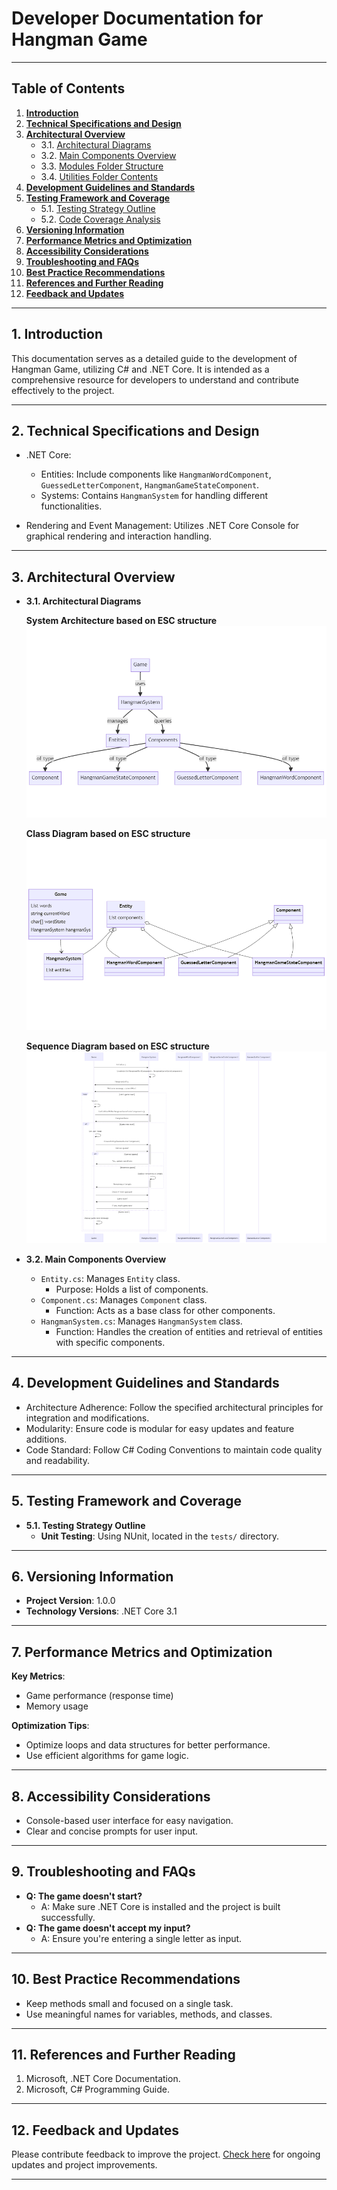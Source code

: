 # Developer Documentation for Hangman Game
___

## Table of Contents
1. **[Introduction](#1-introduction)**
2. **[Technical Specifications and Design](#2-technical-specifications-and-design)**
3. **[Architectural Overview](#3-architectural-overview)**
    - 3.1. [Architectural Diagrams](#31-architectural-diagrams)
    - 3.2. [Main Components Overview](#32-main-components-overview)
    - 3.3. [Modules Folder Structure](#33-modules-folder-structure)
    - 3.4. [Utilities Folder Contents](#34-utilities-folder-contents)
4. **[Development Guidelines and Standards](#4-development-guidelines-and-standards)**
5. **[Testing Framework and Coverage](#5-testing-framework-and-coverage)**
    - 5.1. [Testing Strategy Outline](#51-testing-strategy-outline)
    - 5.2. [Code Coverage Analysis](#52-code-coverage-analysis)
6. **[Versioning Information](#6-versioning-information)**
7. **[Performance Metrics and Optimization](#7-performance-metrics-and-optimization)**
8. **[Accessibility Considerations](#8-accessibility-considerations)**
9. **[Troubleshooting and FAQs](#9-troubleshooting-and-faqs)**
10. **[Best Practice Recommendations](#10-best-practice-recommendations)**
11. **[References and Further Reading](#11-references-and-further-reading)**
12. **[Feedback and Updates](#12-feedback-and-updates)**

---

## 1. Introduction
This documentation serves as a detailed guide to the development of Hangman Game, utilizing C# and .NET Core. It is intended as a comprehensive resource for developers to understand and contribute effectively to the project.

---

## 2. Technical Specifications and Design
- .NET Core:
  - Entities: Include components like `HangmanWordComponent`, `GuessedLetterComponent`, `HangmanGameStateComponent`.
  - Systems: Contains `HangmanSystem` for handling different functionalities.

- Rendering and Event Management: Utilizes .NET Core Console for graphical rendering and interaction handling.

---

## 3. Architectural Overview
- **3.1. Architectural Diagrams**


  **System Architecture based on ESC structure**
  ![System Architecture](../assets/system_architecture.png)

  **Class Diagram based on ESC structure**
  ![Class Diagram](../assets/class_diagram.png)

  **Sequence Diagram based on ESC structure**
  ![Sequence Diagram](../assets/sequence_diagram.png)

- **3.2. Main Components Overview**
  - `Entity.cs`: Manages `Entity` class.
    - Purpose: Holds a list of components.
  - `Component.cs`: Manages `Component` class.
    - Function: Acts as a base class for other components.
  - `HangmanSystem.cs`: Manages `HangmanSystem` class.
    - Function: Handles the creation of entities and retrieval of entities with specific components.

---

## 4. Development Guidelines and Standards
- Architecture Adherence: Follow the specified architectural principles for integration and modifications.
- Modularity: Ensure code is modular for easy updates and feature additions.
- Code Standard: Follow C# Coding Conventions to maintain code quality and readability.

---

## 5. Testing Framework and Coverage
- **5.1. Testing Strategy Outline**
  - **Unit Testing**: Using NUnit, located in the `tests/` directory.

---
## 6. Versioning Information
- **Project Version**: 1.0.0
- **Technology Versions**: .NET Core 3.1

---

## 7. Performance Metrics and Optimization
**Key Metrics**:
- Game performance (response time)
- Memory usage

**Optimization Tips**:
- Optimize loops and data structures for better performance.
- Use efficient algorithms for game logic.

---

## 8. Accessibility Considerations
- Console-based user interface for easy navigation.
- Clear and concise prompts for user input.

---

## 9. Troubleshooting and FAQs
- **Q: The game doesn't start?**
  - A: Make sure .NET Core is installed and the project is built successfully.
- **Q: The game doesn't accept my input?**
  - A: Ensure you're entering a single letter as input.

---

## 10. Best Practice Recommendations
- Keep methods small and focused on a single task.
- Use meaningful names for variables, methods, and classes.

---

## 11. References and Further Reading
1. Microsoft, .NET Core Documentation.
2. Microsoft, C# Programming Guide.

---

## 12. Feedback and Updates
Please contribute feedback to improve the project. [Check here](https://github.com/0Sebbe/hangman_ecs) for ongoing updates and project improvements.

---